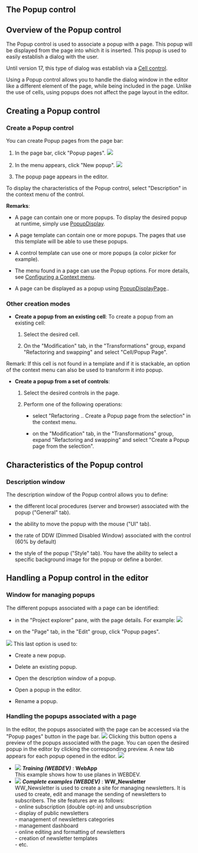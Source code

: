 


## The Popup control
			



<a name="NOTE1"></a>
<a name="NOTE1_1"></a>


## Overview of the Popup control
<a name="overview_the_popup_control_ELTTEXTE000244"></a>
The Popup control is used to associate a popup with a page. This popup will be displayed from the page into which it is inserted. This popup is used to easily establish a dialog with the user. 

Until version 17, this type of dialog was establish via a [Cell control](../WDChamp/1013096.md). 

Using a Popup control allows you to handle the dialog window in the editor like a different element of the page, while being included in the page. Unlike the use of cells, using popups does not affect the page layout in the editor. 

<a name="NOTE2"></a>
<a name="NOTE2_1"></a>


## Creating a Popup control
<a name="creating_popup_control_ELTTEXTE000268"></a>


### Create a Popup control
<a name="create_popup_control_ELTPARAGRAPHE000025"></a>

You can create Popup pages from the page bar: 

1. In the page bar, click "Popup pages". 
![](https://doc.pcsoft.fr/en-US/images/image.awp?langid=3&name=WB_Popup_creation%20-%20HC%20N%B0001.gif)


2. In the menu appears, click "New popup". 
![](https://doc.pcsoft.fr/en-US/images/image.awp?langid=3&name=WB_Popup_creation%20-%20HC%20N%B0002.gif)


3. The popup page appears in the editor. 


To display the characteristics of the Popup control, select "Description" in the context menu of the control.

**Remarks**: 

- A page can contain one or more popups. To display the desired popup at runtime, simply use [PopupDisplay](../WDLang2/1000019788.md). 

- A page template can contain one or more popups. The pages that use this template will be able to use these popups. 

- A control template can use one or more popups (a color picker for example).

- The menu found in a page can use the Popup options. For more details, see [Configuring a Context menu](../WDChamp/1010042.md). 

- A page can be displayed as a popup using [PopupDisplayPage](../WDLang2/1410087258.md).. 





### Other creation modes
<a name="other_creation_modes_ELTPARAGRAPHE000059"></a>

- **Create a popup from an existing cell**: 
	To create a popup from an existing cell: 

	1. Select the desired cell. 

	2. On the "Modification" tab, in the "Transformations" group, expand "Refactoring and swapping" and select "Cell/Popup Page".


 Remark: If this cell is not found in a template and if it is stackable, an option of the context menu can also be used to transform it into popup. 

- **Create a popup from a set of controls**: 

	1. Select the desired controls in the page. 

	2. Perform one of the following operations: 

		- select "Refactoring .. Create a Popup page from the selection" in the context menu.

		- on the "Modification" tab, in the "Transformations" group, expand "Refactoring and swapping" and select "Create a Popup page from the selection".







<a name="NOTE3"></a>
<a name="NOTE3_1"></a>


## Characteristics of the Popup control
<a name="characteristics_the_popup_control_ELTTEXTE000298"></a>


### Description window
<a name="description_window_ELTPARAGRAPHE000144"></a>

The description window of the Popup control allows you to define: 

- the different local procedures (server and browser) associated with the popup ("General" tab). 

- the ability to move the popup with the mouse ("UI" tab). 

- the rate of DDW (Dimmed Disabled Window) associated with the control (60% by default)

- the style of the popup ("Style" tab). You have the ability to select a specific background image for the popup or define a border. 




<a name="NOTE4"></a>
<a name="NOTE4_1"></a>


## Handling a Popup control in the editor
<a name="handling_popup_control_the_editor_ELTTEXTE000322"></a>


### Window for managing popups
<a name="window_for_managing_popups_ELTPARAGRAPHE000158"></a>

The different popups associated with a page can be identified: 

- in the "Project explorer" pane, with the page details. For example: 
![](https://doc.pcsoft.fr/en-US/images/image.awp?langid=3&name=Popup_Description.gif)


- on the "Page" tab, in the "Edit" group, click "Popup pages".



![](https://doc.pcsoft.fr/en-US/images/image.awp?langid=3&name=Popup_FenDescription.gif)
This last option is used to: 

- Create a new popup.

- Delete an existing popup. 

- Open the description window of a popup.

- Open a popup in the editor.

- Rename a popup. 



<a name="NOTE4_2"></a>


### Handling the popups associated with a page
<a name="handling_the_popups_associated_with_page_ELTPARAGRAPHE000190"></a>

In the editor, the popups associated with the page can be accessed via the "Popup pages" button in the page bar. 
![](https://doc.pcsoft.fr/en-US/images/image.awp?langid=3&name=WB_Popup_creation%20-%20HC%20N%B0001.gif)
Clicking this button opens a preview of the popups associated with the page. You can open the desired popup in the editor by clicking the corresponding preview. A new tab appears for each popup opened in the editor. 
![](https://doc.pcsoft.fr/en-US/images/image.awp?langid=3&name=popup_barre_doc.gif)



- ![](https://doc.pcsoft.fr/en-US/images/image.awp?langid=3&name=WebApp.gif) ***Training (WEBDEV)*** : **WebApp** <br>This example shows how to use planes in WEBDEV.
- ![](https://doc.pcsoft.fr/en-US/images/image.awp?langid=3&name=WW_Newsletter.gif) ***Complete examples (WEBDEV)*** : **WW_Newsletter** <br>WW_Newsletter is used to create a site for managing newsletters. It is used to create, edit and manage the sending of newsletters to subscribers. The site features are as follows:<br>- online subscription (double opt-in) and unsubscription<br>- display of public newsletters<br>- management of newsletters categories<br>- management dashboard<br>- online editing and formatting of newsletters<br>- creation of newsletter templates<br>- etc.


